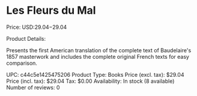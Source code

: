 # Les Fleurs du Mal

Price: USD:$29.04-$29.04

Product Details:

Presents the first American translation of the complete text of Baudelaire's 1857 masterwork and includes the complete original French texts for easy comparison.

UPC: c44c5e1425475206
Product Type: Books
Price (excl. tax): $29.04
Price (incl. tax): $29.04
Tax: $0.00
Availability: In stock (8 available)
Number of reviews: 0